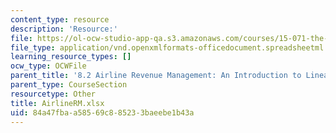 ```yaml
---
content_type: resource
description: 'Resource:'
file: https://ol-ocw-studio-app-qa.s3.amazonaws.com/courses/15-071-the-analytics-edge-spring-2017/84a47fbaa58569c885233baeebe1b43a_AirlineRM.xlsx
file_type: application/vnd.openxmlformats-officedocument.spreadsheetml.sheet
learning_resource_types: []
ocw_type: OCWFile
parent_title: '8.2 Airline Revenue Management: An Introduction to Linear Optimization '
parent_type: CourseSection
resourcetype: Other
title: AirlineRM.xlsx
uid: 84a47fba-a585-69c8-8523-3baeebe1b43a
---
```

